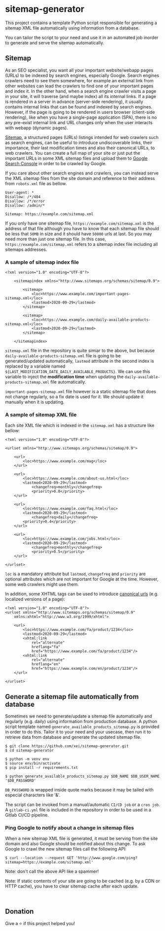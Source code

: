# sitemap-generator
This project contains a template Python script responsible for generating a sitemap XML file automatically using information from a database.

You can tailor the script to your need and use it in an automated job inorder to generate and serve the sitemap automatically.

## Sitemap
As an SEO specialist, you want all your important website/webapp pages (URLs) to be indexed by search engines, especially Google. Search engines crawlers need to see them somewhere, for example an external link from other websites can lead the crawlers to find one of your important pages and index it. In the other hand, when a search engine crawler visits a page in your site, it will traverse (and maybe index) all its internal links. If a page is rendered in a server in advance (server-side rendering), it usually contains internal links that can be found and indexed by search engines. However, if the page is going to be rendered in users browser (client-side rendering), like when you have a single-page application (SPA), there is no any pre-exist internal link and URL changes only when the user interacts with webapp (dynamic pages).

[Sitemap](https://en.wikipedia.org/wiki/Site_map), a structured pages (URLs) listings intended for web crawlers such as search engines, can be useful to introduce undiscoverable links, their importance, their last modification times and also their canonical URLs, to web crawlers. You can create a full map of your site or just put the important URLs in some XML sitemap files and upload them to [Google Search Console](https://search.google.com/search-console/about) in order to be crawled by Google.

If you care about other search engines and crawlers, you can instead serve the XML sitemap files from the site domain and reference to their address from `robots.xml` file as bellow.

```
User-agent: *
Disallow: /*/404
Disallow: /*/error
Disallow: /admin/*

Sitemap: https://example.com/sitemap.xml
```
If you only have one sitemap file, `https://example.com/sitemap.xml` is the address of that file although  you have to know that each sitemap file should be less that `50MB` in size and it should have `50000` urls at last. So you may need more than just one sitemap file. In this case, `https://example.com/sitemap.xml` refers to a sitemap index file including all sitemaps addresses.

### A sample of sitemap index file
``` 
<?xml version="1.0" encoding="UTF-8"?>

    <sitemapindex xmlns="http://www.sitemaps.org/schemas/sitemap/0.9">
    
        <sitemap>
            <loc>https://www.example.com/important-pages-sitemap.xml</loc>
            <lastmod>2020-09-29</lastmod>
        </sitemap>
        
        <sitemap>
            <loc>https://www.example.com/daily-available-products-sitemap.xml</loc>
            <lastmod>2020-09-29</lastmod>
        </sitemap>
        
    </sitemapindex>
```
`sitemap.xml` file in the repository is quite simiar to the above, but because `daily-available-products-sitemap.xml` file is going to be generated/updated automatically, `lastmod` attribute in the second index is replaced by a variable named `${LAST_MODIFICATION_DATE_DAILY_AVAILABLE_PRODUCTS}`. We can use this variable to inject the **modification time** when updating the `daily-available-products-sitemap.xml` file automatically.

`important-pages-sitemap.xml` file however is a static sitemap file that does not change regularly, so a fix date is used for it. We should update it manually when it is updating.

### A sample of sitemap XML file
Each site XML file which is indexed in the `sitemap.xml` has a structure like bellow:
```
<?xml version="1.0" encoding="UTF-8"?>

<urlset xmlns="http://www.sitemaps.org/schemas/sitemap/0.9">

	<url>
		<loc>https://www.example.com/mag</loc>
	</url>

	<url>
		<loc>https://www.example.com/about-us.html</loc>
		<lastmod>2020-09-29</lastmod>
        	<changefreq>monthly</changefreq>
        	<priority>0.8</priority>
	</url>
	
	<url>
		<loc>https://www.example.com/faq.html</loc>
		<lastmod>2020-09-29</lastmod>
        	<changefreq>daily</changefreq>
		<priority>0.4</priority>
	</url>
	
	<url>
		<loc>https://www.example.com/jobs.html</loc>
		<lastmod>2020-09-29</lastmod>
        	<changefreq>monthly</changefreq>
        	<priority>0.5</priority>
	</url>
	
</urlset>
```
`loc` is a mandatory attribute but `lastmod`, `changefreq` and `priority` are optional attributes which are not important for Google at the time. However, some web crawlers might use them.

In addition, some XHTML tags can be used to introduce [canonical urls](https://support.google.com/webmasters/answer/189077?hl=en) (e.g. localized versions of a page):
```
<?xml version="1.0" encoding="UTF-8"?>
<urlset xmlns="http://www.sitemaps.org/schemas/sitemap/0.9"
	xmlns:xhtml="http://www.w3.org/1999/xhtml">
    
	<url>
		<loc>https://www.example.com/fa/product/1234</loc>
		<lastmod>2020-09-29</lastmod>
		<xhtml:link
			rel="alternate"
			hreflang="fa"
			href="https://www.example.com/fa/product/1234"/>
		<xhtml:link
			rel="alternate"
			hreflang="en"
			href="https://www.example.com/en/product/1234"/>
	</url>
    
</urlset>
```

## Generate a sitemap file automatically from database
Sometimes we need to generate/update a sitemap file automatically and regularly (e.g. daily) using information from production database. A python script template named `generate_available_products_sitemap.py` is provided in order to do this. Tailor it to your need and your usecase, then run it to retrieve data from database and generate the updated sitemap file.
```
$ git clone https://github.com/xei/sitemap-generator.git
$ cd sitemap-generator

$ python -m venv env
$ source env/bin/activate
$ pip install -r requirements.txt

$ python generate_available_products_sitemap.py $DB_NAME $DB_USER_NAME '$DB_PASSWORD'
```
`DB_PASSWORD` is wrapped inside quote marks because it may be tailed with especial characters like '&'.

The script can be invoked from a manual/automatic `CI/CD job` or a `cron job`. A `gitlab-ci.yml` file is included in the repository in order to be used in a Gitlab CI/CD pipeline.

### Ping Google to notify about a change in sitemap files
When a new sitemap XML file is generated, it must be serving from the site domain and also Google should be notified about this change. To ask Google to crawl the new sitemap files call the following API:
```
$ curl --location --request GET 'http://www.google.com/ping?sitemap=https://example.com/sitemap.xml'
```
Note: don't call the above API like a spammer!

Note: If static contents of your site are going to be cached (e.g. by a CDN or HTTP cache), you have to clear sitemap cache after each update.

<p>&nbsp;</p>

## Donation
Give a ⭐ if this project helped you!
